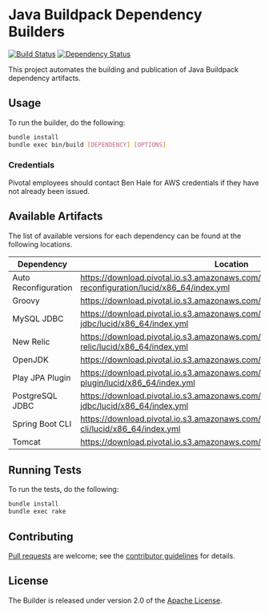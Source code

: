 # Java Buildpack Dependency Builders
[![Build Status](https://travis-ci.org/cloudfoundry/java-buildpack-dependency-builder.png?branch=master)](https://travis-ci.org/cloudfoundry/java-buildpack-dependency-builder)
[![Dependency Status](https://gemnasium.com/cloudfoundry/java-buildpack-dependency-builder.png)](http://gemnasium.com/cloudfoundry/java-buildpack-dependency-builder)

This project automates the building and publication of Java Buildpack dependency artifacts.

## Usage
To run the builder, do the following:

```bash
bundle install
bundle exec bin/build [DEPENDENCY] [OPTIONS]
```

### Credentials
Pivotal employees should contact Ben Hale for AWS credentials if they have not already been issued.

## Available Artifacts
The list of available versions for each dependency can be found at the following locations.

| Dependency | Location
| ---------- | ---------
| Auto Reconfiguration | <https://download.pivotal.io.s3.amazonaws.com/auto-reconfiguration/lucid/x86_64/index.yml>
| Groovy | <https://download.pivotal.io.s3.amazonaws.com/groovy/lucid/x86_64/index.yml>
| MySQL JDBC | <https://download.pivotal.io.s3.amazonaws.com/mysql-jdbc/lucid/x86_64/index.yml>
| New Relic | <https://download.pivotal.io.s3.amazonaws.com/new-relic/lucid/x86_64/index.yml>
| OpenJDK | <https://download.pivotal.io.s3.amazonaws.com/openjdk/lucid/x86_64/index.yml>
| Play JPA Plugin | <https://download.pivotal.io.s3.amazonaws.com/play-jpa-plugin/lucid/x86_64/index.yml>
| PostgreSQL JDBC | <https://download.pivotal.io.s3.amazonaws.com/postgresql-jdbc/lucid/x86_64/index.yml>
| Spring Boot CLI| <https://download.pivotal.io.s3.amazonaws.com/spring-boot-cli/lucid/x86_64/index.yml>
| Tomcat | <https://download.pivotal.io.s3.amazonaws.com/tomcat/lucid/x86_64/index.yml>


## Running Tests
To run the tests, do the following:

```bash
bundle install
bundle exec rake
```

## Contributing
[Pull requests][] are welcome; see the [contributor guidelines][] for details.

[Pull requests]: http://help.github.com/send-pull-requests
[contributor guidelines]: CONTRIBUTING.md

## License
The Builder is released under version 2.0 of the [Apache License][].

[Apache License]: http://www.apache.org/licenses/LICENSE-2.0
